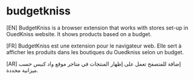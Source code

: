 # budgetkniss

[EN]
BudgetKniss is a browser extension that works with stores set-up in OuedKniss website. It shows products based on a budget.

[FR]
BudgetKniss est une extension pour le navigateur web. Elle sert à afficher les produits dans les boutiques du Ouedkniss selon un budget.

[AR]
إضافة للمتصفح تعمل على إظهار المنتجات في متاجر موقع واد كنيس حسب ميزانية محددة.
